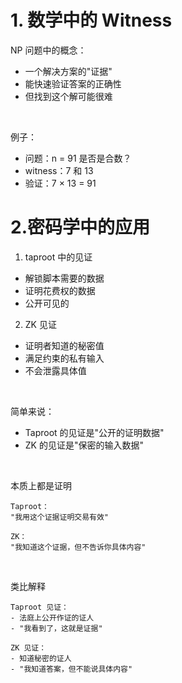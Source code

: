 
# 1. 数学中的 Witness
NP 问题中的概念：
- 一个解决方案的"证据"
- 能快速验证答案的正确性
- 但找到这个解可能很难

<br/>

例子：
- 问题：n = 91 是否是合数？
- witness：7 和 13
- 验证：7 × 13 = 91

# 2.密码学中的应用
1. taproot 中的见证
- 解锁脚本需要的数据
- 证明花费权的数据
- 公开可见的
2. ZK 见证
- 证明者知道的秘密值
- 满足约束的私有输入
- 不会泄露具体值

<br/>

简单来说：
- Taproot 的见证是"公开的证明数据"
- ZK 的见证是"保密的输入数据"

<br/>

本质上都是证明
```
Taproot：
"我用这个证据证明交易有效"

ZK：
"我知道这个证据，但不告诉你具体内容"
```

<br/>

类比解释
```
Taproot 见证：
- 法庭上公开作证的证人
- "我看到了，这就是证据"

ZK 见证：
- 知道秘密的证人
- "我知道答案，但不能说具体内容"
```